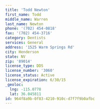 ```yaml
---
title: 'Todd Newton'
first_name: Todd
middle_name: Warren
last_name: Newton
phone: '(702) 454-0818'
fax: '(702) 454-3716'
category: Dentists
services: General
address: '1525 Warm Springs Rd'
city: Henderson
state: NV
zip: '89014'
license_type: DDS
license_number: '3060'
license_status: Active
license_expiration: 6/30/15
_geoloc:
  lng: -115.0778
  lat: 36.045811
id: 964f8a9b-0f83-4210-910c-d7f7f9b0afbc
---
```

